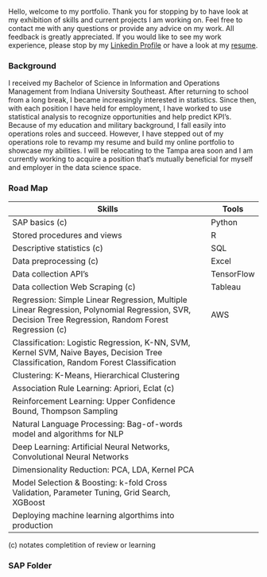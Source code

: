 Hello, welcome to my portfolio. Thank you for stopping by to have look at my exhibition of skills and current projects I am working on. Feel free to contact me with any questions or provide any advice on my work. All feedback is greatly appreciated. If you would like to see my work experience, please stop by my [Linkedin Profile](www.linkedin.com/in/tyecable) or have a look at my [resume](https://s3.amazonaws.com/tc-personal18/TyeCable_Resume.pdf).

### Background

I received my Bachelor of Science in Information and Operations Management from Indiana University Southeast. After returning to school from a long break, I became increasingly interested in statistics. Since then, with each position I have held for employment, I have worked to use statistical analysis to recognize opportunities and help predict KPI’s. Because of my education and military background, I fall easily into operations roles and succeed.  However, I have stepped out of my operations role to revamp my resume and build my online portfolio to showcase my abilities. I will be relocating to the Tampa area soon and I am currently working to acquire a position that’s mutually beneficial for myself and employer in the data science space. 

### Road Map 
Skills | Tools
--- | ---
SAP basics (c)	|	Python 
Stored procedures and views	|	R 
Descriptive statistics (c)	|	SQL 
Data preprocessing (c)	|	Excel 
Data collection API’s	|	TensorFlow
Data collection Web Scraping (c)	|	Tableau 
Regression: Simple Linear Regression, Multiple Linear Regression, Polynomial Regression, SVR, Decision Tree Regression, Random Forest Regression (c)	|	AWS 
Classification: Logistic Regression, K-NN, SVM, Kernel SVM, Naive Bayes, Decision Tree Classification, Random Forest Classification	|	
Clustering: K-Means, Hierarchical Clustering	|	
Association Rule Learning: Apriori, Eclat (c)	|	
Reinforcement Learning: Upper Confidence Bound, Thompson Sampling	|	
Natural Language Processing: Bag-of-words model and algorithms for NLP	|	
Deep Learning: Artificial Neural Networks, Convolutional Neural Networks	|	
Dimensionality Reduction: PCA, LDA, Kernel PCA	|	
Model Selection & Boosting: k-fold Cross Validation, Parameter Tuning, Grid Search, XGBoost	|	
Deploying machine learning algorthims into production	|	

(c) notates completition of review or learning

### SAP Folder

